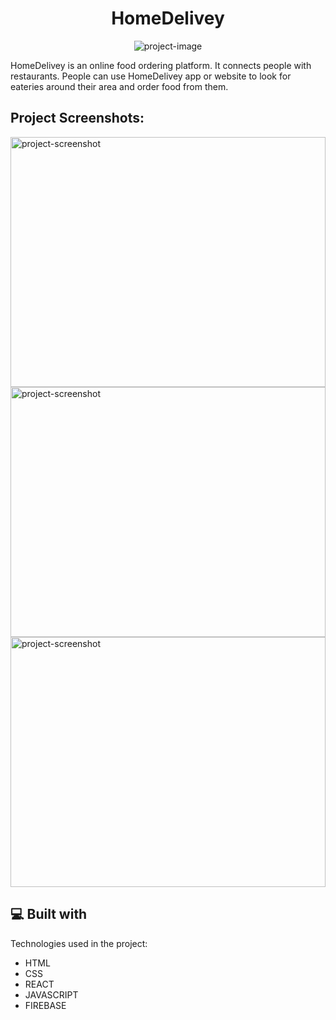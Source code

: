 <h1 align="center" id="title">HomeDelivey</h1>

<p align="center"><img src="https://i.postimg.cc/9fM1NvHK/React-App-and-2-more-pages-Personal-Microsoft-Edge-09-09-2022-17-42-53.png" alt="project-image"></p>

<p id="description">HomeDelivey is an online food ordering platform. It connects people with restaurants. People can use HomeDelivey app or website to look for eateries around their area and order food from them.</p>

<h2>Project Screenshots:</h2>

<img src="https://i.postimg.cc/x17bn7bW/React-App-and-2-more-pages-Personal-Microsoft-Edge-09-09-2022-17-44-33.png" alt="project-screenshot" width="100%" height="400/">

<img src="https://i.postimg.cc/g262q0nT/React-App-and-2-more-pages-Personal-Microsoft-Edge-09-09-2022-17-49-25.png" alt="project-screenshot" width="100%" height="400/">

<img src="https://i.postimg.cc/3rS8sGGq/React-App-and-2-more-pages-Personal-Microsoft-Edge-09-09-2022-17-51-02.png" alt="project-screenshot" width="100%" height="400/">

  
  
<h2>💻 Built with</h2>

Technologies used in the project:

*   HTML
*   CSS
*   REACT
*   JAVASCRIPT
*   FIREBASE
